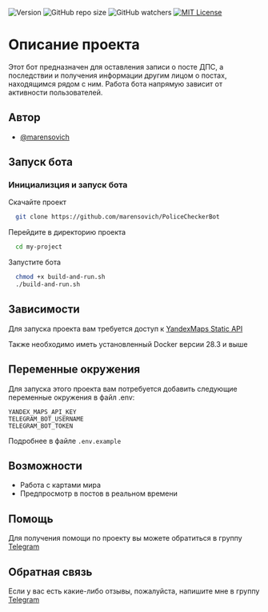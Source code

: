 ![Version](https://img.shields.io/badge/Bot%20Version-1.1.1-blue)
![GitHub repo size](https://img.shields.io/github/repo-size/marensovich/PoliceCheckerBot)
![GitHub watchers](https://img.shields.io/github/watchers/marensovich/PoliceCheckerBot)
[![MIT License](https://img.shields.io/badge/License-MIT-green.svg)](https://github.com/marensovich/PoliceCheckerBot/blob/main/LICENSE)

# Описание проекта

Этот бот предназначен для оставления записи о посте ДПС, а последствии и получения информации другим лицом о постах, находящимся рядом с ним. 
Работа бота напрямую зависит от активности пользователей.

## Автор

- [@marensovich](https://www.github.com/marensovich)

## Запуск бота

### Инициализция и запуск бота

Скачайте проект
```bash
  git clone https://github.com/marensovich/PoliceCheckerBot
```

Перейдите в директорию проекта
```bash
  cd my-project
```

Запустите бота
```bash
  chmod +x build-and-run.sh
  ./build-and-run.sh
```


## Зависимости
Для запуска проекта вам требуется доступ к [YandexMaps Static API](https://yandex.ru/maps-api/products/static-api)

Также необходимо иметь установленный Docker версии 28.3 и выше

## Переменные окружения
Для запуска этого проекта вам потребуется добавить следующие переменные окружения в файл .env:

```
YANDEX_MAPS_API_KEY
TELEGRAM_BOT_USERNAME
TELEGRAM_BOT_TOKEN
```
Подробнее в файле `.env.example`

## Возможности

- Работа с картами мира
- Предпросмотр в постов в реальном времени


## Помощь

Для получения помощи по проекту вы можете обратиться в группу [Telegram](t.me/son_of_dev228)

## Обратная связь

Если у вас есть какие-либо отзывы, пожалуйста, напишите мне в группу [Telegram](t.me/son_of_dev228) 


